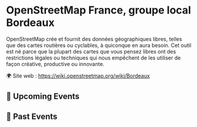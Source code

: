 # OpenStreetMap France, groupe local Bordeaux
OpenStreetMap crée et fournit des données géographiques libres, telles que des cartes routières ou cyclables, à quiconque en aura besoin. Cet outil est né parce que la plupart des cartes que vous pensez libres ont des restrictions légales ou techniques qui nous empêchent de les utiliser de façon créative, productive ou innovante.

🌍 Site web : https://wiki.openstreetmap.org/wiki/Bordeaux

<!-- EVENTS:START -->
## 📅 Upcoming Events

## 📆 Past Events
<!-- EVENTS:END -->
